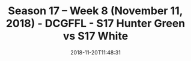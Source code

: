 ---
title: Season 17 – Week 8 (November 11, 2018) - DCGFFL - S17 Hunter Green vs S17 White
teams-score:
- team: _teams/s17-hunter-green.md
  score:
- team: _teams/s17-white.md
  score: 25
mvp: B. Allen (Hunter Green), D. Merlino (White)
game-ball: M. Cline (Hunter Green), B. Grove (White)
sportsperson: AJ DeGarmo (Hunter Green), B. Benjamin (White)
season: 17
week: 8
date: '2018-11-20T11:48:31'
pageid: season-17-week-8-november-11-2018-6693-vs-6708
---